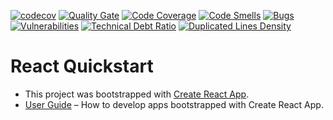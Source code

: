 [![codecov](https://codecov.io/gh/DragoonsBets/dragoons-ui/branch/master/graph/badge.svg)](https://codecov.io/gh/DragoonsBets/dragoons-ui) [![Quality Gate](https://sonar.drogon.dragoons.io/api/badges/gate?key=drg-ui&template=FLAT&blinking=true)](https://sonar.drogon.dragoons.io/dashboard?id=drg-ui) [![Code Coverage](https://sonar.drogon.dragoons.io/api/badges/measure?key=drg-ui&template=FLAT&metric=coverage)](https://sonar.drogon.dragoons.io/dashboard?id=drg-ui) [![Code Smells](https://sonar.drogon.dragoons.io/api/badges/measure?key=drg-ui&template=FLAT&metric=code_smells)](https://sonar.drogon.dragoons.io/dashboard?id=drg-ui)
[![Bugs](https://sonar.drogon.dragoons.io/api/badges/measure?key=drg-ui&template=FLAT&metric=bugs)](https://sonar.drogon.dragoons.io/dashboard?id=drg-ui)
[![Vulnerabilities](https://sonar.drogon.dragoons.io/api/badges/measure?key=drg-ui&template=FLAT&metric=vulnerabilities)](https://sonar.drogon.dragoons.io/dashboard?id=drg-ui) [![Technical Debt Ratio](https://sonar.drogon.dragoons.io/api/badges/measure?key=drg-ui&template=FLAT&metric=sqale_debt_ratio)](https://sonar.drogon.dragoons.io/dashboard?id=drg-ui) [![Duplicated Lines Density](https://sonar.drogon.dragoons.io/api/badges/measure?key=drg-ui&template=FLAT&metric=duplicated_lines_density)](https://sonar.drogon.dragoons.io/dashboard?id=drg-ui)

# React Quickstart

* This project was bootstrapped with [Create React App](https://github.com/facebookincubator/create-react-app).
* [User Guide](https://github.com/facebook/create-react-app/blob/master/packages/react-scripts/template/README.md) – How to develop apps bootstrapped with Create React App.
